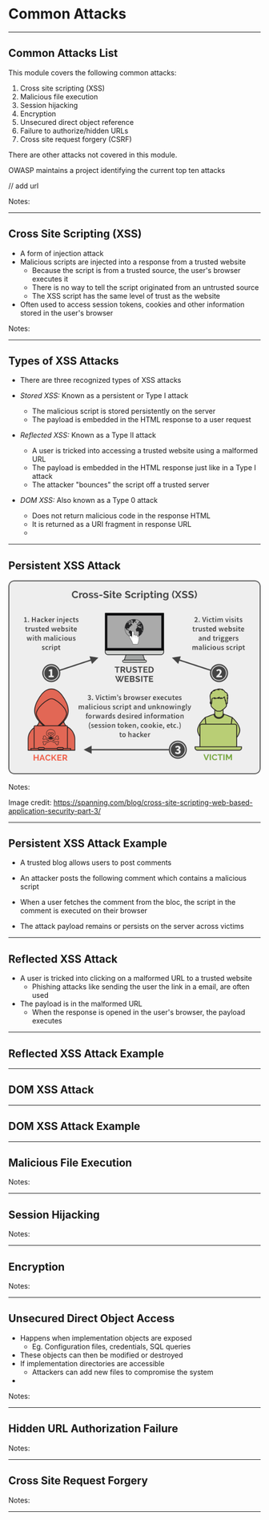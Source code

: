 # Common Attacks

---
 
## Common Attacks List

This module covers the following common attacks:

1. Cross site scripting (XSS)
2. Malicious file execution
3. Session hijacking
4. Encryption
5. Unsecured direct object reference
6. Failure to authorize/hidden URLs
7. Cross site request forgery (CSRF) 

There are other attacks not covered in this module.

OWASP maintains a project identifying the current top ten attacks

// add url

Notes:

---

## Cross Site Scripting (XSS)

- A form of injection attack
- Malicious scripts are injected into a response from a trusted website
  - Because the script is from a trusted source, the user's browser executes it
  - There is no way to tell the script originated from an untrusted source
  - The XSS script has the same level of trust as the website
- Often used to access session tokens, cookies and other information stored in the user's browser


Notes:

---

## Types of XSS Attacks

- There are three recognized types of XSS attacks

- _Stored XSS:_ Known as a persistent or Type I attack
  - The malicious script is stored persistently on the server
  - The payload is embedded in the HTML response to a user request

- _Reflected XSS:_ Known as a Type II attack
  - A user is tricked into accessing a trusted website using a malformed URL
  - The payload is embedded in the HTML response just like in a Type I attack
  - The attacker "bounces" the script off a trusted server

- _DOM XSS:_ Also known as a Type 0 attack
  - Does not return malicious code in the response HTML 
  - It is returned as a URI fragment in response URL 
  - 
  
---

## Persistent XSS Attack

![](../images/cross-site-scripting-example.png)

Notes:

Image credit: https://spanning.com/blog/cross-site-scripting-web-based-application-security-part-3/

---
## Persistent XSS Attack Example

- A trusted blog allows users to post comments
- An attacker posts the following comment which contains a malicious script

- When a user fetches the comment from the bloc, the script in the comment is executed on their browser
- The attack payload remains or persists on the server across victims


---

## Reflected XSS Attack

- A user is tricked into clicking on a malformed URL to a trusted website
  - Phishing attacks like sending the user the link in a email, are often used
- The payload is in the malformed URL
  - When the response is opened in the user's browser, the payload executes

---

## Reflected XSS Attack Example

___

## DOM XSS Attack

---

## DOM XSS Attack Example

---
## Malicious File Execution

Notes:

---

## Session Hijacking

Notes:

---

## Encryption

Notes:

---

## Unsecured Direct Object Access

- Happens when implementation objects are exposed
  - Eg. Configuration files, credentials, SQL queries
- These objects can then be modified or destroyed
- If implementation directories are accessible
  - Attackers can add new files to compromise the system
- 

Notes:

---

## Hidden URL Authorization Failure

Notes:

---

## Cross Site Request Forgery



Notes:

---


